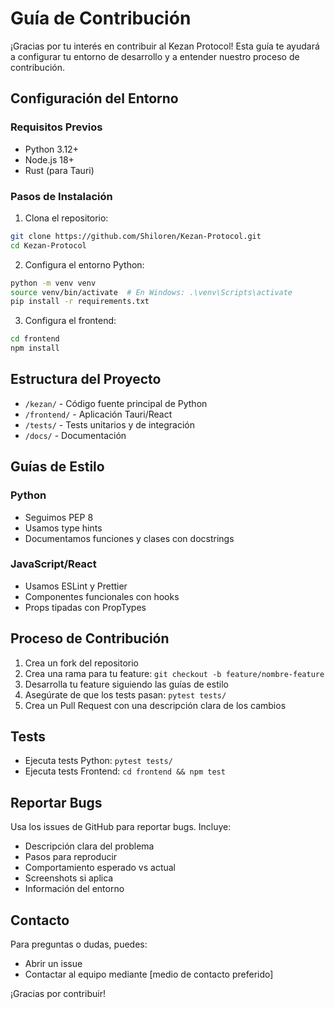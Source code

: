 # Guía de Contribución

¡Gracias por tu interés en contribuir al Kezan Protocol! Esta guía te ayudará a configurar tu entorno de desarrollo y a entender nuestro proceso de contribución.

## Configuración del Entorno

### Requisitos Previos
- Python 3.12+
- Node.js 18+
- Rust (para Tauri)

### Pasos de Instalación

1. Clona el repositorio:
```bash
git clone https://github.com/Shiloren/Kezan-Protocol.git
cd Kezan-Protocol
```

2. Configura el entorno Python:
```bash
python -m venv venv
source venv/bin/activate  # En Windows: .\venv\Scripts\activate
pip install -r requirements.txt
```

3. Configura el frontend:
```bash
cd frontend
npm install
```

## Estructura del Proyecto

- `/kezan/` - Código fuente principal de Python
- `/frontend/` - Aplicación Tauri/React
- `/tests/` - Tests unitarios y de integración
- `/docs/` - Documentación

## Guías de Estilo

### Python
- Seguimos PEP 8
- Usamos type hints
- Documentamos funciones y clases con docstrings

### JavaScript/React
- Usamos ESLint y Prettier
- Componentes funcionales con hooks
- Props tipadas con PropTypes

## Proceso de Contribución

1. Crea un fork del repositorio
2. Crea una rama para tu feature: `git checkout -b feature/nombre-feature`
3. Desarrolla tu feature siguiendo las guías de estilo
4. Asegúrate de que los tests pasan: `pytest tests/`
5. Crea un Pull Request con una descripción clara de los cambios

## Tests

- Ejecuta tests Python: `pytest tests/`
- Ejecuta tests Frontend: `cd frontend && npm test`

## Reportar Bugs

Usa los issues de GitHub para reportar bugs. Incluye:
- Descripción clara del problema
- Pasos para reproducir
- Comportamiento esperado vs actual
- Screenshots si aplica
- Información del entorno

## Contacto

Para preguntas o dudas, puedes:
- Abrir un issue
- Contactar al equipo mediante [medio de contacto preferido]

¡Gracias por contribuir!
